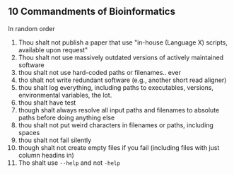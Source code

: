 ## 10 Commandments of Bioinformatics
In random order

1. Thou shalt not publish a paper that use "in-house (Language X) scripts, available upon request"
2. Thou shalt not use massively outdated versions of actively maintained software
3. thou shalt not use hard-coded paths or filenames.. ever
4. tho shalt not write redundant software (e.g., another short read aligner)
5. thou shalt log everything, including paths to executables, versions, environmental variables, the lot.
6. thou shalt have test
7. though shalt always resolve all input paths and filenames to absolute paths before doing anything else
8. thou shalt not put weird characters in filenames or paths, including spaces
9. thou shalt not fail silently
10. though shalt not create empty files if you fail (including files with just column headins in)
11. Tho shalt use `--help` and not `-help`
